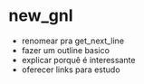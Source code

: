 # new_gnl
- renomear pra get_next_line  
- fazer um outline basico  
- explicar porquê é interessante  
- oferecer links para estudo  
